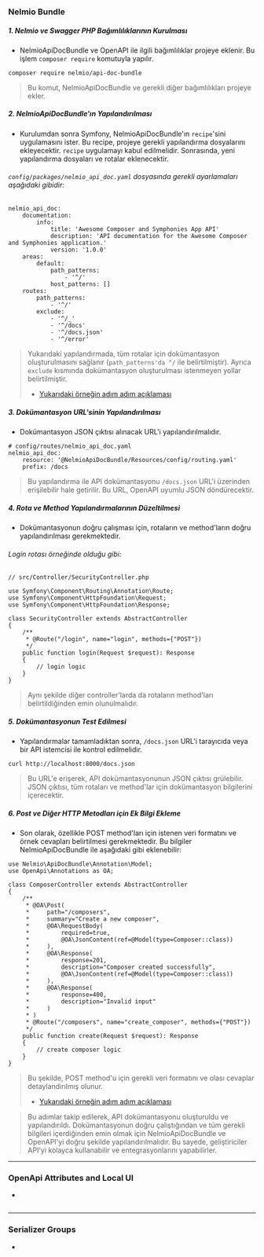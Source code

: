 ### Nelmio Bundle
##### 1. Nelmio ve Swagger PHP Bağımlılıklarının Kurulması
+ NelmioApiDocBundle ve OpenAPI ile ilgili bağımlılıklar projeye eklenir. Bu işlem `composer require` komutuyla yapılır.
~~~~~~~
composer require nelmio/api-doc-bundle
~~~~~~~
> Bu komut, NelmioApiDocBundle ve gerekli diğer bağımlılıkları projeye ekler.

##### 2. NelmioApiDocBundle'ın Yapılandırılması
+ Kurulumdan sonra Symfony, NelmioApiDocBundle'ın `recipe`'sini uygulamasını ister. Bu recipe, projeye gerekli yapılandırma dosyalarını ekleyecektir. `recipe` uygulamayı kabul edilmelidir. Sonrasında, yeni yapılandırma dosyaları ve rotalar eklenecektir.
###### `config/packages/nelmio_api_doc.yaml` dosyasında gerekli ayarlamaları aşağıdaki gibidir:
~~~~~~~
nelmio_api_doc:
    documentation:
        info:
            title: 'Awesome Composer and Symphonies App API'
            description: 'API documentation for the Awesome Composer and Symphonies application.'
            version: '1.0.0'
    areas:
        default:
            path_patterns: 
                - '^/' 
            host_patterns: []
    routes:
        path_patterns: 
            - '^/'
        exclude:
            - '^/_'
            - '^/docs'
            - '^/docs.json'
            - '^/error'
~~~~~~~
> Yukarıdaki yapılandırmada, tüm rotalar için dokümantasyon oluşturulmasını sağlanır (`path_patterns'da ^/` ile belirtilmiştir). Ayrıca `exclude` kısmında dokümantasyon oluşturulması istenmeyen yollar belirtilmiştir.
> + [Yukarıdaki örneğin adım adım açıklaması](https://github.com/zehraseren/PhpNotes/blob/main/Building%20web%20APIs%20with%20Symfony/Code%20Reading/nelmio_api_doc.yaml.md)

##### 3. Dokümantasyon URL'sinin Yapılandırılması
+ Dokümantasyon JSON çıktısı alınacak URL'i yapılandırılmalıdır.
~~~~~~~
# config/routes/nelmio_api_doc.yaml
nelmio_api_doc:
    resource: '@NelmioApiDocBundle/Resources/config/routing.yaml'
    prefix: /docs
~~~~~~~
> Bu yapılandırma ile API dokümantasyonu `/docs.json` URL'i üzerinden erişilebilir hale getirilir. Bu URL, OpenAPI uyumlu JSON döndürecektir.

##### 4. Rota ve Method Yapılandırmalarının Düzeltilmesi
+ Dokümantasyonun doğru çalışması için, rotaların ve method'ların doğru yapılandırılması gerekmektedir.
###### Login rotası örneğinde olduğu gibi:
~~~~~~~
// src/Controller/SecurityController.php

use Symfony\Component\Routing\Annotation\Route;
use Symfony\Component\HttpFoundation\Request;
use Symfony\Component\HttpFoundation\Response;

class SecurityController extends AbstractController
{
    /**
     * @Route("/login", name="login", methods={"POST"})
     */
    public function login(Request $request): Response
    {
        // login logic
    }
}
~~~~~~~
> Aynı şekilde diğer controller'larda da rotaların method'ları belirtildiğinden emin olunulmalıdır.

##### 5. Dokümantasyonun Test Edilmesi
+ Yapılandırmalar tamamladıktan sonra, `/docs.json` URL'i tarayıcıda veya bir API istemcisi ile kontrol edilmelidir.
~~~~~~~
curl http://localhost:8000/docs.json
~~~~~~~
> Bu URL'e erişerek, API dokümantasyonunun JSON çıktısı grülebilir. JSON çıktısı, tüm rotaları ve method'lar için dokümantasyon bilgilerini içerecektir.

##### 6. Post ve Diğer HTTP Metodları için Ek Bilgi Ekleme
+ Son olarak, özellikle POST method'ları için istenen veri formatını ve örnek cevapları belirtilmesi gerekmektedir. Bu bilgiler NelmioApiDocBundle ile aşağıdaki gibi eklenebilir:
~~~~~~~
use Nelmio\ApiDocBundle\Annotation\Model;
use OpenApi\Annotations as OA;

class ComposerController extends AbstractController
{
    /**
     * @OA\Post(
     *     path="/composers",
     *     summary="Create a new composer",
     *     @OA\RequestBody(
     *         required=true,
     *         @OA\JsonContent(ref=@Model(type=Composer::class))
     *     ),
     *     @OA\Response(
     *         response=201,
     *         description="Composer created successfully",
     *         @OA\JsonContent(ref=@Model(type=Composer::class))
     *     ),
     *     @OA\Response(
     *         response=400,
     *         description="Invalid input"
     *     )
     * )
     * @Route("/composers", name="create_composer", methods={"POST"})
     */
    public function create(Request $request): Response
    {
        // create composer logic
    }
}
~~~~~~~
> Bu şekilde, POST method'u için gerekli veri formatını ve olası cevaplar detaylandırılmış olunur.
> + [Yukarıdaki örneğin adım adım açıklaması](https://github.com/zehraseren/PhpNotes/blob/main/Building%20web%20APIs%20with%20Symfony/Code%20Reading/NelmioBundle%20Post%20and%20Other%20Methods.md)

> Bu adımlar takip edilerek, API dokümantasyonu oluşturuldu ve yapılandırıldı. Dokümantasyonun doğru çalıştığından ve tüm gerekli bilgileri içerdiğinden emin olmak için NelmioApiDocBundle ve OpenAPI'yi doğru şekilde yapılandırılmalıdır. Bu sayede, geliştiriciler API'yi kolayca kullanabilir ve entegrasyonlarını yapabilirler.

***
### OpenApi Attributes and Local UI
+ 
~~~~~~~
~~~~~~~
>

***
### Serializer Groups 
+ 
~~~~~~~
~~~~~~~
>
